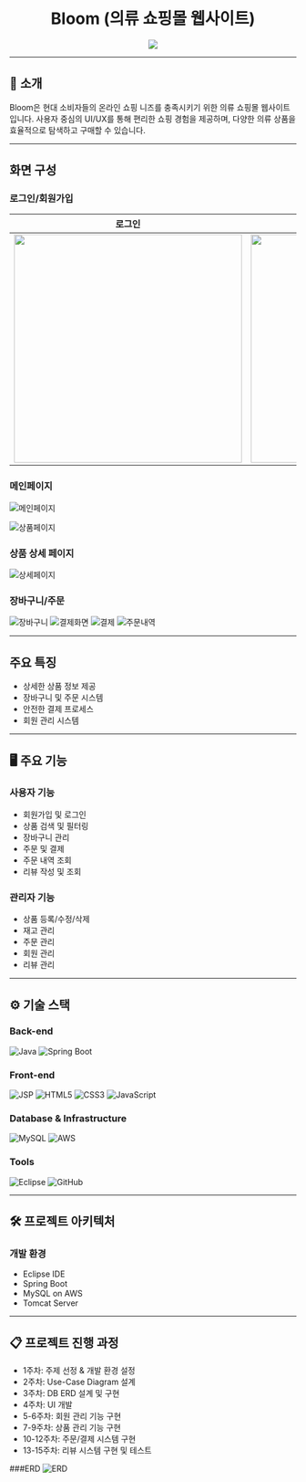 <div align="center">

# Bloom (의류 쇼핑몰 웹사이트)

<img src="https://img.shields.io/badge/프로젝트 기간-2023.09~2023.12-green?style=flat&logoColor=white" />

</div>

---

## 📝 소개
Bloom은 현대 소비자들의 온라인 쇼핑 니즈를 충족시키기 위한 의류 쇼핑몰 웹사이트입니다. 사용자 중심의 UI/UX를 통해 편리한 쇼핑 경험을 제공하며, 다양한 의류 상품을 효율적으로 탐색하고 구매할 수 있습니다.

---

## 화면 구성

### 로그인/회원가입
|로그인|회원가입|
|:---:|:---:|
|<img src="https://github.com/user-attachments/assets/4f8e1d57-1838-4217-8778-9e124201e4fe" width="400"/>|<img src="https://github.com/user-attachments/assets/f50bcb0a-74f7-4c3b-831b-3373a171c46a" width="400"/>|


### 메인페이지
![메인페이지](https://github.com/user-attachments/assets/651e00c4-a7b9-471c-87ed-9ff842e271c3)

![상품페이지](https://github.com/user-attachments/assets/40b44363-b846-495e-8f62-c936be143ecb)

### 상품 상세 페이지
![상세페이지](https://github.com/user-attachments/assets/a0dd08cd-dad2-4d61-8092-a5176fad3e4e)

### 장바구니/주문
![장바구니](https://github.com/user-attachments/assets/6e61dc08-5f17-46af-abf0-bc03b44036e9)
![결제화면](https://github.com/user-attachments/assets/28d89e82-9119-4664-a210-c4d6d9b5b1dc)
![결제](https://github.com/user-attachments/assets/b255dc59-15c3-498a-88b3-1b89d4871522)
![주문내역](https://github.com/user-attachments/assets/3482f063-2041-4c1a-afd4-3443b154ed5f)

---

## 주요 특징
- 상세한 상품 정보 제공
- 장바구니 및 주문 시스템
- 안전한 결제 프로세스
- 회원 관리 시스템

---

## 🖥 주요 기능

### 사용자 기능
- 회원가입 및 로그인
- 상품 검색 및 필터링
- 장바구니 관리
- 주문 및 결제
- 주문 내역 조회
- 리뷰 작성 및 조회

### 관리자 기능
- 상품 등록/수정/삭제
- 재고 관리
- 주문 관리
- 회원 관리
- 리뷰 관리

---

## ⚙ 기술 스택

### Back-end
![Java](https://img.shields.io/badge/Java-007396?style=for-the-badge&logo=java&logoColor=white)
![Spring Boot](https://img.shields.io/badge/Spring_Boot-6DB33F?style=for-the-badge&logo=spring-boot&logoColor=white)

### Front-end
![JSP](https://img.shields.io/badge/JSP-007396?style=for-the-badge&logo=java&logoColor=white)
![HTML5](https://img.shields.io/badge/HTML5-E34F26?style=for-the-badge&logo=html5&logoColor=white)
![CSS3](https://img.shields.io/badge/CSS3-1572B6?style=for-the-badge&logo=css3&logoColor=white)
![JavaScript](https://img.shields.io/badge/JavaScript-F7DF1E?style=for-the-badge&logo=javascript&logoColor=black)

### Database & Infrastructure
![MySQL](https://img.shields.io/badge/MySQL-4479A1?style=for-the-badge&logo=mysql&logoColor=white)
![AWS](https://img.shields.io/badge/AWS-232F3E?style=for-the-badge&logo=amazon-aws&logoColor=white)

### Tools
![Eclipse](https://img.shields.io/badge/Eclipse-2C2255?style=for-the-badge&logo=eclipse&logoColor=white)
![GitHub](https://img.shields.io/badge/GitHub-181717?style=for-the-badge&logo=github&logoColor=white)

---

## 🛠️ 프로젝트 아키텍처

### 개발 환경
- Eclipse IDE
- Spring Boot
- MySQL on AWS
- Tomcat Server

---

## 📋 프로젝트 진행 과정
- 1주차: 주제 선정 & 개발 환경 설정
- 2주차: Use-Case Diagram 설계
- 3주차: DB ERD 설계 및 구현
- 4주차: UI 개발
- 5-6주차: 회원 관리 기능 구현
- 7-9주차: 상품 관리 기능 구현
- 10-12주차: 주문/결제 시스템 구현
- 13-15주차: 리뷰 시스템 구현 및 테스트


###ERD
![ERD](https://github.com/user-attachments/assets/71c3fa66-75da-4c68-903f-67f81b017494)
